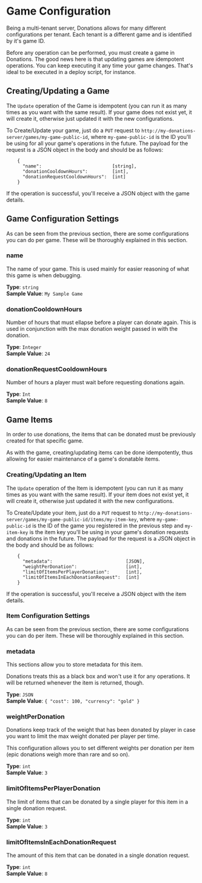 Game Configuration
==================

Being a multi-tenant server, Donations allows for many different configurations per tenant. Each tenant is a different game and is identified by it's game ID.

Before any operation can be performed, you must create a game in Donations. The good news here is that updating games are idempotent operations. You can keep executing it any time your game changes. That's ideal to be executed in a deploy script, for instance.

## Creating/Updating a Game

The `Update` operation of the Game is idempotent (you can run it as many times as you want with the same result). If your game does not exist yet, it will create it, otherwise just updated it with the new configurations.

To Create/Update your game, just do a `PUT` request to `http://my-donations-server/games/my-game-public-id`, where `my-game-public-id` is the ID you'll be using for all your game's operations in the future. The payload for the request is a JSON object in the body and should be as follows:

```
    {
      "name":                          [string],
      "donationCooldownHours":         [int],
      "donationRequestCooldownHours":  [int]
    }
```

If the operation is successful, you'll receive a JSON object with the game details.

## Game Configuration Settings

As can be seen from the previous section, there are some configurations you can do per game. These will be thoroughly explained in this section.

### name

The name of your game. This is used mainly for easier reasoning of what this game is when debugging.

**Type**: `string`<br />
**Sample Value**: `My Sample Game`

### donationCooldownHours

Number of hours that must ellapse before a player can donate again. This is used in conjunction with the max donation weight passed in with the donation.

**Type**: `Integer`<br />
**Sample Value**: `24`

### donationRequestCooldownHours

Number of hours a player must wait before requesting donations again.

**Type**: `Int`<br />
**Sample Value**: `8`

## Game Items

In order to use donations, the items that can be donated must be previously created for that specific game.

As with the game, creating/updating items can be done idempotently, thus allowing for easier maintenance of a game's donatable items.

### Creating/Updating an Item

The `Update` operation of the Item is idempotent (you can run it as many times as you want with the same result). If your item does not exist yet, it will create it, otherwise just updated it with the new configurations.

To Create/Update your item, just do a `PUT` request to `http://my-donations-server/games/my-game-public-id/items/my-item-key`, where `my-game-public-id` is the ID of the game you registered in the previous step and `my-item-key` is the item key you'll be using in your game's donation requests and donations in the future. The payload for the request is a JSON object in the body and should be as follows:

```
    {
      "metadata":                           [JSON],
      "weightPerDonation":                  [int],
      "limitOfItemsPerPlayerDonation":      [int],
      "limitOfItemsInEachDonationRequest":  [int]
    }
```

If the operation is successful, you'll receive a JSON object with the item details.

### Item Configuration Settings

As can be seen from the previous section, there are some configurations you can do per item. These will be thoroughly explained in this section.

### metadata

This sections allow you to store metadata for this item.

Donations treats this as a black box and won't use it for any operations. It will be returned whenever the item is returned, though.

**Type**: `JSON`<br />
**Sample Value**: `{ "cost": 100, "currency": "gold" }`

### weightPerDonation

Donations keep track of the weight that has been donated by player in case you want to limit the max weight donated per player per time.

This configuration allows you to set different weights per donation per item (epic donations weigh more than rare and so on).

**Type**: `int`<br />
**Sample Value**: `3`

### limitOfItemsPerPlayerDonation

The limit of items that can be donated by a single player for this item in a single donation request.

**Type**: `int`<br />
**Sample Value**: `3`

### limitOfItemsInEachDonationRequest

The amount of this item that can be donated in a single donation request.

**Type**: `int`<br />
**Sample Value**: `8`
